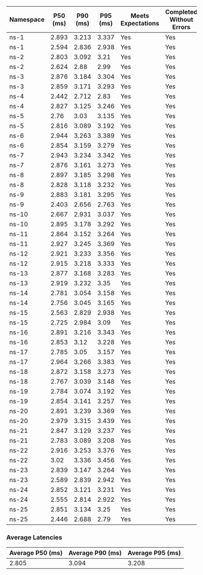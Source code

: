 | Namespace | P50 (ms) | P90 (ms) | P95 (ms) | Meets Expectations | Completed Without Errors |
|-----------|----------|----------|----------|--------------------|--------------------------|
| ns-1 | 2.893 | 3.213 | 3.337 | Yes | Yes |
| ns-1 | 2.594 | 2.836 | 2.938 | Yes | Yes |
| ns-2 | 2.803 | 3.092 | 3.21 | Yes | Yes |
| ns-2 | 2.624 | 2.88 | 2.99 | Yes | Yes |
| ns-3 | 2.876 | 3.184 | 3.304 | Yes | Yes |
| ns-3 | 2.859 | 3.171 | 3.293 | Yes | Yes |
| ns-4 | 2.442 | 2.712 | 2.83 | Yes | Yes |
| ns-4 | 2.827 | 3.125 | 3.246 | Yes | Yes |
| ns-5 | 2.76 | 3.03 | 3.135 | Yes | Yes |
| ns-5 | 2.816 | 3.089 | 3.192 | Yes | Yes |
| ns-6 | 2.944 | 3.263 | 3.389 | Yes | Yes |
| ns-6 | 2.854 | 3.159 | 3.279 | Yes | Yes |
| ns-7 | 2.943 | 3.234 | 3.342 | Yes | Yes |
| ns-7 | 2.876 | 3.161 | 3.273 | Yes | Yes |
| ns-8 | 2.897 | 3.185 | 3.298 | Yes | Yes |
| ns-8 | 2.828 | 3.118 | 3.232 | Yes | Yes |
| ns-9 | 2.883 | 3.181 | 3.295 | Yes | Yes |
| ns-9 | 2.403 | 2.656 | 2.763 | Yes | Yes |
| ns-10 | 2.667 | 2.931 | 3.037 | Yes | Yes |
| ns-10 | 2.895 | 3.178 | 3.292 | Yes | Yes |
| ns-11 | 2.864 | 3.152 | 3.264 | Yes | Yes |
| ns-11 | 2.927 | 3.245 | 3.369 | Yes | Yes |
| ns-12 | 2.921 | 3.233 | 3.356 | Yes | Yes |
| ns-12 | 2.915 | 3.218 | 3.333 | Yes | Yes |
| ns-13 | 2.877 | 3.168 | 3.283 | Yes | Yes |
| ns-13 | 2.919 | 3.232 | 3.35 | Yes | Yes |
| ns-14 | 2.781 | 3.054 | 3.158 | Yes | Yes |
| ns-14 | 2.756 | 3.045 | 3.165 | Yes | Yes |
| ns-15 | 2.563 | 2.829 | 2.938 | Yes | Yes |
| ns-15 | 2.725 | 2.984 | 3.09 | Yes | Yes |
| ns-16 | 2.891 | 3.216 | 3.343 | Yes | Yes |
| ns-16 | 2.853 | 3.12 | 3.228 | Yes | Yes |
| ns-17 | 2.785 | 3.05 | 3.157 | Yes | Yes |
| ns-17 | 2.964 | 3.266 | 3.383 | Yes | Yes |
| ns-18 | 2.872 | 3.158 | 3.273 | Yes | Yes |
| ns-18 | 2.767 | 3.039 | 3.148 | Yes | Yes |
| ns-19 | 2.784 | 3.074 | 3.192 | Yes | Yes |
| ns-19 | 2.854 | 3.141 | 3.257 | Yes | Yes |
| ns-20 | 2.891 | 3.239 | 3.369 | Yes | Yes |
| ns-20 | 2.979 | 3.315 | 3.439 | Yes | Yes |
| ns-21 | 2.847 | 3.129 | 3.237 | Yes | Yes |
| ns-21 | 2.783 | 3.089 | 3.208 | Yes | Yes |
| ns-22 | 2.916 | 3.253 | 3.376 | Yes | Yes |
| ns-22 | 3.02 | 3.336 | 3.456 | Yes | Yes |
| ns-23 | 2.839 | 3.147 | 3.264 | Yes | Yes |
| ns-23 | 2.589 | 2.839 | 2.942 | Yes | Yes |
| ns-24 | 2.852 | 3.121 | 3.231 | Yes | Yes |
| ns-24 | 2.555 | 2.814 | 2.922 | Yes | Yes |
| ns-25 | 2.851 | 3.134 | 3.25 | Yes | Yes |
| ns-25 | 2.446 | 2.688 | 2.79 | Yes | Yes |

### Average Latencies
| Average P50 (ms) | Average P90 (ms) | Average P95 (ms) |
|------------------|------------------|------------------|
| 2.805 | 3.094 | 3.208 |
